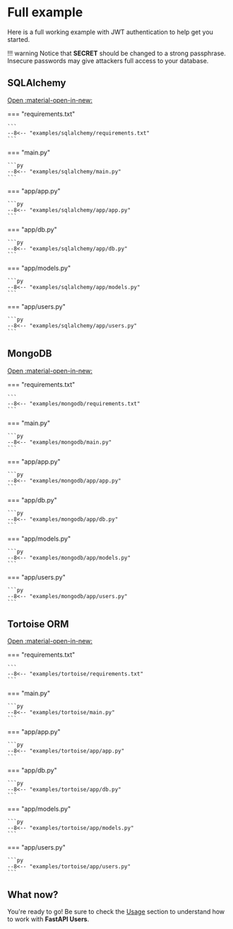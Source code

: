 # Full example

Here is a full working example with JWT authentication to help get you started.

!!! warning
    Notice that **SECRET** should be changed to a strong passphrase.
    Insecure passwords may give attackers full access to your database.

## SQLAlchemy

[Open :material-open-in-new:](https://github.com/fastapi-users/fastapi-users/tree/master/examples/sqlalchemy)

=== "requirements.txt"

    ```
    --8<-- "examples/sqlalchemy/requirements.txt"
    ```

=== "main.py"

    ```py
    --8<-- "examples/sqlalchemy/main.py"
    ```

=== "app/app.py"

    ```py
    --8<-- "examples/sqlalchemy/app/app.py"
    ```

=== "app/db.py"

    ```py
    --8<-- "examples/sqlalchemy/app/db.py"
    ```

=== "app/models.py"

    ```py
    --8<-- "examples/sqlalchemy/app/models.py"
    ```

=== "app/users.py"

    ```py
    --8<-- "examples/sqlalchemy/app/users.py"
    ```

## MongoDB

[Open :material-open-in-new:](https://github.com/fastapi-users/fastapi-users/tree/master/examples/mongodb)

=== "requirements.txt"

    ```
    --8<-- "examples/mongodb/requirements.txt"
    ```

=== "main.py"

    ```py
    --8<-- "examples/mongodb/main.py"
    ```

=== "app/app.py"

    ```py
    --8<-- "examples/mongodb/app/app.py"
    ```

=== "app/db.py"

    ```py
    --8<-- "examples/mongodb/app/db.py"
    ```

=== "app/models.py"

    ```py
    --8<-- "examples/mongodb/app/models.py"
    ```

=== "app/users.py"

    ```py
    --8<-- "examples/mongodb/app/users.py"
    ```

## Tortoise ORM

[Open :material-open-in-new:](https://github.com/fastapi-users/fastapi-users/tree/master/examples/tortoise)

=== "requirements.txt"

    ```
    --8<-- "examples/tortoise/requirements.txt"
    ```

=== "main.py"

    ```py
    --8<-- "examples/tortoise/main.py"
    ```

=== "app/app.py"

    ```py
    --8<-- "examples/tortoise/app/app.py"
    ```

=== "app/db.py"

    ```py
    --8<-- "examples/tortoise/app/db.py"
    ```

=== "app/models.py"

    ```py
    --8<-- "examples/tortoise/app/models.py"
    ```

=== "app/users.py"

    ```py
    --8<-- "examples/tortoise/app/users.py"
    ```

## What now?

You're ready to go! Be sure to check the [Usage](../usage/routes.md) section to understand how to work with **FastAPI Users**.
